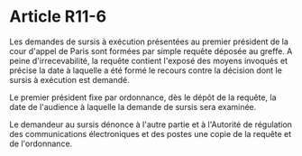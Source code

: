 # Article R11-6

Les demandes de sursis à exécution présentées au premier président de la cour d'appel de Paris sont formées par simple requête déposée au greffe. A peine d'irrecevabilité, la requête contient l'exposé des moyens invoqués et précise la date à laquelle a été formé le recours contre la décision dont le sursis à exécution est demandé.

Le premier président fixe par ordonnance, dès le dépôt de la requête, la date de l'audience à laquelle la demande de sursis sera examinée.

Le demandeur au sursis dénonce à l'autre partie et à l'Autorité de régulation des communications électroniques et des postes une copie de la requête et de l'ordonnance.